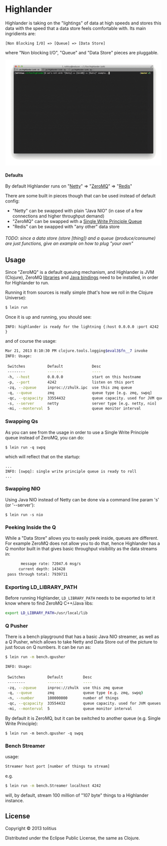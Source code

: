 # Highlander

Highlander is taking on the "lightings" of data at high speeds and stores this data with the speed that a data store feels comfortable with. Its main ingridients are: 

```
[Non Blocking I/O] => [Queue] => [Data Store]
```

where "Non blocking I/O", "Queue" and "Data Store" pieces are pluggable.

![Java NIO => ZeroMQ => Redis](https://github.com/tolitius/highlander/blob/master/doc/highlander.baseline.gif?raw=true)

#### Defaults
By default Highlander runs on "[Netty](http://netty.io/)" => "[ZeroMQ](http://www.zeromq.org/)" => "[Redis](http://redis.io/)"

There are some built in pieces though that can be used instead of default config:

* "Netty" can be swapped with plain "Java NIO" (in case of a few connections and higher throughput demand)
* "ZeroMQ" can be swapped with a [Single Write Principle Queue](http://mechanical-sympathy.blogspot.com/2011/09/single-writer-principle.html)
* "Redis" can be swapped with "any other" data store

###### _TODO: since a data store (store [thing]) and a queue (produce/consume) are just functions, give an example on how to plug "your own"_

## Usage

Since "ZeroMQ" is a default queuing mechanism, and Highlander is JVM (Clojure), ZeroMQ [libraries](http://www.zeromq.org/intro:get-the-software) and [Java bindings](http://www.zeromq.org/bindings:java) need to be installed, in order for Highlander to run.

Running it from sources is really simple (that's how we roll in the Clojure Universe):

```bash
$ lein run
```

Once it is up and running, you should see:
```
INFO: highlander is ready for the lightning {:host 0.0.0.0 :port 4242 }
```

and of course the usage:
```bash
Mar 21, 2013 8:10:30 PM clojure.tools.logging$eval3$fn__7 invoke
INFO: Usage:

 Switches          Default             Desc
 --------          -------             ----
 -h, --host        0.0.0.0             start on this hostname
 -p, --port        4242                listen on this port
 -zq, --zqueue     inproc://zhulk.ipc  use this zmq queue
 -q, --queue       zmq                 queue type [e.g. zmq, swpq]
 -qc, --qcapacity  33554432            queue capacity. used for JVM queues
 -s, --server      netty               server type [e.g. netty, nio]
 -mi, --monterval  5                   queue monitor interval
```

### Swapping Qs

As you can see from the usage in order to use a Single Write Principle queue instead of ZeroMQ, you can do:

```
$ lein run -q swpq
```

which will reflect that on the startup:

```
...
INFO: [swpq]: single write principle queue is ready to roll
...
```

### Swapping NIO

Using Java NIO instead of Netty can be done via a command line param 's' (or '--server'):

```
$ lein run -s nio
```

### Peeking Inside the Q

While a "Data Store" allows you to easily peek inside, queues are different. For example ZeroMQ does not allow you to do that, hence Highlander has a Q monitor built in that gives basic throughput visibility as the data streams in:

```bash
       message rate: 72047.6 msg/s
      current depth: 143428
 pass through total: 7939711
```

### Exporting LD_LIBRARY_PATH

Before running Highlander, `LD_LIBRARY_PATH` needs to be exported to let it know where to find ZeroMQ C++/Java libs:
```bash
export LD_LIBRARY_PATH=/usr/local/lib
```


### Q Pusher

There is a bench playground that has a basic Java NIO streamer, as well as a Q Pusher, which allows to take Netty and Data Store out of the picture to just focus on Q numbers. It can be run as:

```bash
$ lein run -m bench.qpusher
```

```bash
INFO: Usage:

 Switches          Default         Desc
 --------          -------         ----
 -zq, --zqueue     inproc://zhulk  use this zmq queue
 -q, --queue       zmq             queue type (e.g. zmq, swpq)
 -n, --number      100000000       number of things
 -qc, --qcapacity  33554432        queue capacity. used for JVM queues
 -mi, --monterval  5               queue monitor interval
```

By default it is ZeroMQ, but it can be switched to another queue (e.g. Single Write Principle):

```
$ lein run -m bench.qpusher -q swpq
```

### Bench Streamer

usage:

```bash
Streamer host port [number of things to stream]
```

e.g.

```bash
$ lein run -m bench.Streamer localhost 4242
```

will, by default, stream 100 million of "107 byte" things to a Highlander instance. 

## License

Copyright © 2013 tolitius

Distributed under the Eclipse Public License, the same as Clojure.
